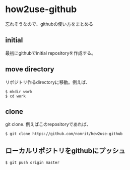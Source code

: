 # how2use-github
忘れそうなので、githubの使い方をまとめる

## initial

最初にgithubでinitial repositoryを作成する。

## move directory

リポジトリ作るdirectoryに移動。例えば、
```
$ mkdir work
$ cd work 
```
## clone

git clone.
例えばこのrepositoryであれば、

```
$ git clone https://github.com/nomrit/how2use-github
```

## ローカルリポジトリをgithubにプッシュ

```
$ git push origin master
```
